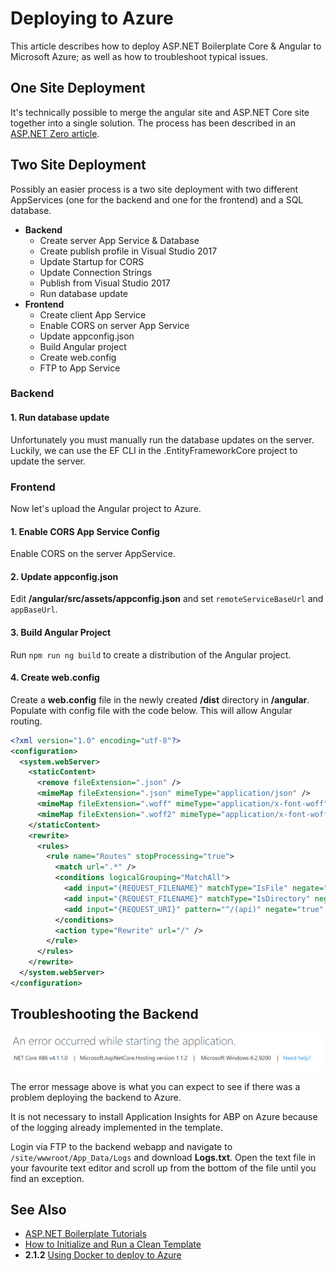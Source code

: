 # Deploying to Azure
This article describes how to deploy ASP\.NET Boilerplate Core & Angular to Microsoft Azure; as well as how to troubleshoot typical issues.

## One Site Deployment
It's technically possible to merge the angular site and ASP\.NET Core site together into a single solution. The process has been described in an [ASP\.NET Zero article](https://www.aspnetzero.com/Documents/Merge-Angular-Client-Server).

## Two Site Deployment
Possibly an easier process is a two site deployment with two different AppServices (one for the backend and one for the frontend) and a SQL database.

* __Backend__
  * Create server App Service & Database
  * Create publish profile in Visual Studio 2017
  * Update Startup for CORS
  * Update Connection Strings
  * Publish from Visual Studio 2017
  * Run database update
* __Frontend__
  * Create client App Service
  * Enable CORS on server App Service
  * Update appconfig.json
  * Build Angular project
  * Create web.config
  * FTP to App Service

### Backend

#### 1. Run database update
Unfortunately you must manually run the database updates on the server. Luckily, we can use the EF CLI in the .EntityFrameworkCore project to update the server.

### Frontend
Now let's upload the Angular project to Azure.

#### 1. Enable CORS App Service Config
Enable CORS on the server AppService.

#### 2. Update appconfig.json
Edit __/angular/src/assets/appconfig.json__ and set ```remoteServiceBaseUrl``` and ```appBaseUrl```.

#### 3. Build Angular Project
Run ```npm run ng build``` to create a distribution of the Angular project.

#### 4. Create web.config
Create a __web.config__ file in the newly created __/dist__ directory in __/angular__. Populate with config file with the code below. This will allow Angular routing.

```xml
<?xml version="1.0" encoding="utf-8"?>
<configuration>
  <system.webServer>
    <staticContent>
      <remove fileExtension=".json" />
      <mimeMap fileExtension=".json" mimeType="application/json" />
      <mimeMap fileExtension=".woff" mimeType="application/x-font-woff" />
      <mimeMap fileExtension=".woff2" mimeType="application/x-font-woff" />
    </staticContent>
    <rewrite>
      <rules>
        <rule name="Routes" stopProcessing="true">
          <match url=".*" />
          <conditions logicalGrouping="MatchAll">
            <add input="{REQUEST_FILENAME}" matchType="IsFile" negate="true" />
            <add input="{REQUEST_FILENAME}" matchType="IsDirectory" negate="true" />
            <add input="{REQUEST_URI}" pattern="^/(api)" negate="true" />
          </conditions>
          <action type="Rewrite" url="/" />
        </rule>
      </rules>
    </rewrite>  
  </system.webServer>
</configuration>
```

## Troubleshooting the Backend
![A useless error message](img/uselesserror.png "A useless error message")

The error message above is what you can expect to see if there was a problem deploying the backend to Azure.

It is not necessary to install Application Insights for ABP on Azure because of the logging already implemented in the template.

Login via FTP to the backend webapp and navigate to ```/site/wwwroot/App_Data/Logs``` and download **Logs.txt**. Open the text file in your favourite text editor and scroll up from the bottom of the file until you find an exception.

## See Also
* [ASP\.NET Boilerplate Tutorials](README.md)
* [How to Initialize and Run a Clean Template](cleantemplate.md)
* __2.1.2__ [Using Docker to deploy to Azure](docker212.md)